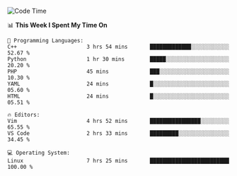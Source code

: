 <!-- [![Top Langs](https://github-readme-stats.vercel.app/api/top-langs/?username=gagahsyuja&theme=dracula&hide_border=true&border_radius=7)](https://github.com/anuraghazra/github-readme-stats) -->

<!--START_SECTION:waka-->
![Code Time](http://img.shields.io/badge/Code%20Time-7%20hrs%2049%20mins-blue)

📊 **This Week I Spent My Time On** 

```text
💬 Programming Languages: 
C++                      3 hrs 54 mins       █████████████░░░░░░░░░░░░   52.67 % 
Python                   1 hr 30 mins        █████░░░░░░░░░░░░░░░░░░░░   20.20 % 
PHP                      45 mins             ███░░░░░░░░░░░░░░░░░░░░░░   10.30 % 
YAML                     24 mins             █░░░░░░░░░░░░░░░░░░░░░░░░   05.60 % 
HTML                     24 mins             █░░░░░░░░░░░░░░░░░░░░░░░░   05.51 % 

🔥 Editors: 
Vim                      4 hrs 52 mins       ████████████████░░░░░░░░░   65.55 % 
VS Code                  2 hrs 33 mins       █████████░░░░░░░░░░░░░░░░   34.45 % 

💻 Operating System: 
Linux                    7 hrs 25 mins       █████████████████████████   100.00 % 
```


<!--END_SECTION:waka-->
